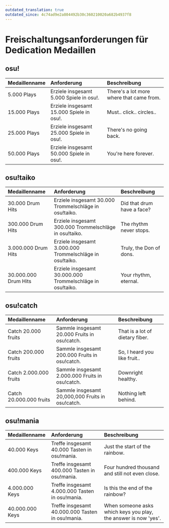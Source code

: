 ```yaml
---
outdated_translation: true
outdated_since: 4c74ad9e2a804492b30c360210020a682b4937f8
---
```


# Freischaltungsanforderungen für Dedication Medaillen

## osu!

| Medaillenname | Anforderung | Beschreibung |
| :-- | :-- | :-- |
| 5.000 Plays | Erziele insgesamt 5.000 Spiele in osu!. | There's a lot more where that came from. |
| 15.000 Plays | Erziele insgesamt 15.000 Spiele in osu!. | Must.. click.. circles.. |
| 25.000 Plays | Erziele insgesamt 25.000 Spiele in osu!. | There's no going back. |
| 50.000 Plays | Erziele insgesamt 50.000 Spiele in osu!. | You're here forever. |

## osu!taiko

| Medaillenname | Anforderung | Beschreibung |
| :-- | :-- | :-- |
| 30.000 Drum Hits | Erziele insgesamt 30.000 Trommelschläge in osu!taiko. | Did that drum have a face? |
| 300.000 Drum Hits | Erziele insgesamt 300.000 Trommelschläge in osu!taiko. | The rhythm never stops. |
| 3.000.000 Drum Hits | Erziele insgesamt 3.000.000 Trommelschläge in osu!taiko. | Truly, the Don of dons. |
| 30.000.000 Drum Hits | Erziele insgesamt 30.000.000 Trommelschläge in osu!taiko. | Your rhythm, eternal. |

## osu!catch

| Medaillenname | Anforderung | Beschreibung |
| :-- | :-- | :-- |
| Catch 20.000 fruits | Sammle insgesamt 20.000 Fruits in osu!catch. | That is a lot of dietary fiber. |
| Catch 200.000 fruits | Sammle insgesamt 200.000 Fruits in osu!catch. | So, I heard you like fruit.. |
| Catch 2.000.000 fruits | Sammle insgesamt 2.000.000 Fruits in osu!catch. | Downright healthy. |
| Catch 20.000.000 fruits | Sammle insgesamt 20,000,000 Fruits in osu!catch. | Nothing left behind. |

## osu!mania

| Medaillenname | Anforderung | Beschreibung |
| :-- | :-- | :-- |
| 40.000 Keys | Treffe insgesamt 40.000 Tasten in osu!mania. | Just the start of the rainbow. |
| 400.000 Keys | Treffe insgesamt 400.000 Tasten in osu!mania. | Four hundred thousand and still not even close. |
| 4.000.000 Keys | Treffe insgesamt 4.000.000 Tasten in osu!mania. | Is this the end of the rainbow? |
| 40.000.000 Keys | Treffe insgesamt 40.000.000 Tasten in osu!mania. | When someone asks which keys you play, the answer is now 'yes'. |
